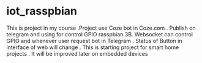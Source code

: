 # iot_rasspbian
This is project in my course .Project use Coze bot in Coze.com . Publish on telegram and using for control GPIO rasspbian 3B. 
Websocket can control GPIO and whenever user request bot in Telegram . Status of Button in interface of web will change . 
This is starting project for smart home projects . It will be improved later on embedded devices
